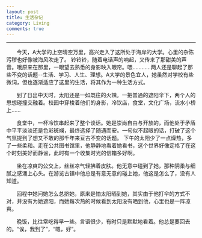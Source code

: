 ```yaml
---
layout: post
title: 生活杂记
category: Living
comments: true
---
```



---
&#160; &#160; &#160; &#160;今天，A大学的上空晴空万里，高兴走入了这所处于海岸的大学。心里的杂陈污秽也好像被海风吹走了。
铃铃铃，随着电话声的响起，又传来了那甜美的声音。哦原来在那里，一眼望去熟悉的身影映入眼帘。喂…………两人还是聊起了那些不变的话题--生活、学习、人生、理想。A大学的景色宜人，她虽然对学校有些微词，但也逐渐适应了这里的生活，将其作为一种生活方式。

&#160; &#160; &#160; &#160;到了日出中天时，太阳还是一如既往的火辣。一把普通的遮阳伞下，两个人的思想碰撞交融着。校园中穿梭着他们的身影，冷饮店，食堂，文化广场，流水小桥上……

&#160; &#160; &#160; &#160;食堂中，一杯冷饮串起来了整个谈话。她是崇尚自由与开放的，而他处于矛盾中平平淡淡还是色彩斑斓，最终选择了随遇而安。一句似不起眼的话，打破了这个气氛提到了想又不敢的那千年来亘古不变的话题。
下午的太阳少了一点燥热，多了一些柔和。走在公共图书馆里，他静静地看着她看书，这个世界好像定格了在这个时刻美好而静谧，此时有一个收集时光的信箱多好啊。

&#160; &#160; &#160; &#160;坐在凉爽的公交上，丝丝凉气轻拂着皮肤。他无意中碰到了她，那种阴柔与细腻之感涌上心头。在游览古镇中他总是有意无意的碰上她，他这是怎么了，没有人知道。

&#160; &#160; &#160; &#160;回程中她问她怎么总挤她，原来是怕太阳晒到她，其实由于他打伞的方式不对，并没有为她遮阳，而她每次热的时候看到太阳没有晒到他，心里也是一阵凉爽。

&#160; &#160; &#160; &#160;晚饭，比往常吃得早一些。言语很少，有时只是默默地看着。他总是要回去的。“诶，我到了”，“嗯，好”。
